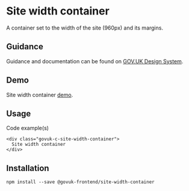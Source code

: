 # Site width container

A container set to the width of the site (960px) and its margins.

## Guidance

Guidance and documentation can be found on [GOV.UK Design System](linkgoeshere).

## Demo

Site width container [demo](http://govuk-frontend.herokuapp.com/components/site-width-container/index.html).

## Usage

Code example(s)

```
<div class="govuk-c-site-width-container">
  Site width container
</div>

```


## Installation

```
npm install --save @govuk-frontend/site-width-container
```

